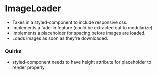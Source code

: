 # ImageLoader


- Takes in a styled-component to include responsive css.
- Implements a fade-in feature (could be extracted out to modularize)
- Implements a placeholder for spacing before images are loaded.
- Loads images as soon as they're downloaded.


### Quirks

- styled-component needs to have height attribute for placeholder to
  render properly.

